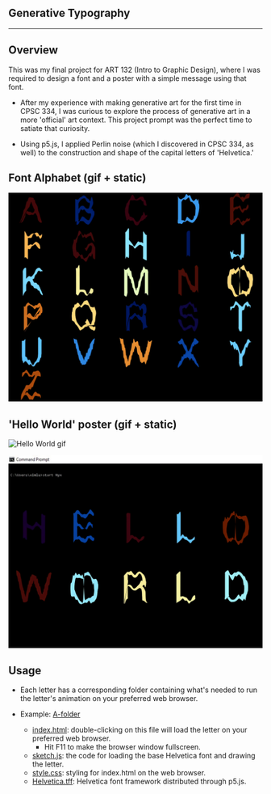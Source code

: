 ## Generative Typography
---

Overview
--------
This was my final project for ART 132 (Intro to Graphic Design), where I was required to design a font and a poster with a simple message using that font.
  - After my experience with making generative art for the first time in CPSC 334, I was curious to explore the process of generative art in a more 'official' art context. This project prompt was the perfect time to satiate that curiosity.

  - Using p5.js, I applied Perlin noise (which I discovered in CPSC 334, as well) to the construction and shape of the capital letters of 'Helvetica.'


Font Alphabet (gif + static)
--------
![Font Poster](https://github.com/ExzoZbta/Generative-Alphabet/blob/main/static/alphabet-poster.PNG?raw=true)


'Hello World' poster (gif + static)
--------
![Hello World gif](https://github.com/ExzoZbta/Generative-Alphabet/blob/main/static/hello-world-1920x1080.gif?raw=true)

![Hello World static](https://github.com/ExzoZbta/Generative-Alphabet/blob/main/static/hello-world-static.png)


Usage
--------
- Each letter has a corresponding folder containing what's needed to run the letter's animation on your preferred web browser.

- Example: [A-folder](https://github.com/ExzoZbta/Generative-Alphabet/tree/main/A-folder)
    - [index.html](https://github.com/ExzoZbta/Generative-Alphabet/blob/main/A-folder/index.html): double-clicking on this file will load the letter on your preferred web browser.
      - Hit F11 to make the browser window fullscreen.
    - [sketch.js](https://github.com/ExzoZbta/Generative-Alphabet/blob/main/A-folder/sketch.js): the code for loading the base Helvetica font and drawing the letter.
    - [style.css](https://github.com/ExzoZbta/Generative-Alphabet/blob/main/A-folder/style.css): styling for index.html on the web browser.
    - [Helvetica.tff](https://github.com/ExzoZbta/Generative-Alphabet/blob/main/A-folder/Helvetica.ttf): Helvetica font framework distributed through p5.js.
